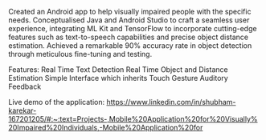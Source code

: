 Created an Android app to help visually impaired people with the specific needs. Conceptualised Java and Android Studio to craft a seamless user experience, integrating ML Kit and TensorFlow to incorporate cutting-edge features such as text-to-speech capabilities and precise object distance estimation. Achieved a remarkable 90% accuracy rate in object detection through meticulous fine-tuning and testing.

Features:
Real Time Text Detection
Real Time Object and Distance Estimation
Simple Interface which inherits Touch Gesture
Auditory Feedback 

Live demo of the application: https://www.linkedin.com/in/shubham-karekar-167201205/#:~:text=Projects-,Mobile%20Application%20for%20Visually%20Impaired%20Individuals,-Mobile%20Application%20for

